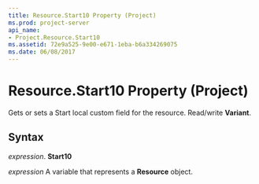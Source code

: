 ```yaml
---
title: Resource.Start10 Property (Project)
ms.prod: project-server
api_name:
- Project.Resource.Start10
ms.assetid: 72e9a525-9e00-e671-1eba-b6a334269075
ms.date: 06/08/2017
---
```



# Resource.Start10 Property (Project)

Gets or sets a Start local custom field for the resource. Read/write **Variant**.


## Syntax

 _expression_. **Start10**

 _expression_ A variable that represents a **Resource** object.


